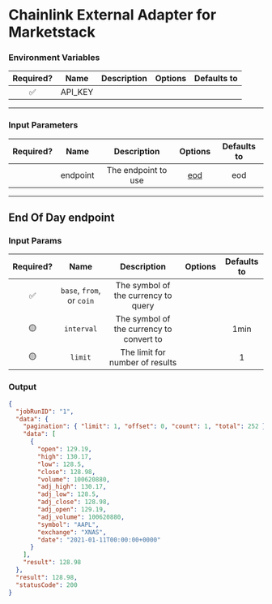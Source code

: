 # Chainlink External Adapter for Marketstack

### Environment Variables

| Required? |  Name   | Description | Options | Defaults to |
| :-------: | :-----: | :---------: | :-----: | :---------: |
|    ✅     | API_KEY |             |         |             |

---

### Input Parameters

| Required? |   Name   |     Description     |           Options           | Defaults to |
| :-------: | :------: | :-----------------: | :-------------------------: | :---------: |
|           | endpoint | The endpoint to use | [eod](#End-Of-Day-endpoint) |     eod     |

---

## End Of Day endpoint

### Input Params

| Required? |           Name            |               Description                | Options | Defaults to |
| :-------: | :-----------------------: | :--------------------------------------: | :-----: | :---------: |
|    ✅     | `base`, `from`, or `coin` |   The symbol of the currency to query    |         |             |
|    🟡     |        `interval`         | The symbol of the currency to convert to |         |    1min     |
|    🟡     |          `limit`          |     The limit for number of results      |         |      1      |

### Output

```json
{
  "jobRunID": "1",
  "data": {
    "pagination": { "limit": 1, "offset": 0, "count": 1, "total": 252 },
    "data": [
      {
        "open": 129.19,
        "high": 130.17,
        "low": 128.5,
        "close": 128.98,
        "volume": 100620880,
        "adj_high": 130.17,
        "adj_low": 128.5,
        "adj_close": 128.98,
        "adj_open": 129.19,
        "adj_volume": 100620880,
        "symbol": "AAPL",
        "exchange": "XNAS",
        "date": "2021-01-11T00:00:00+0000"
      }
    ],
    "result": 128.98
  },
  "result": 128.98,
  "statusCode": 200
}
```
